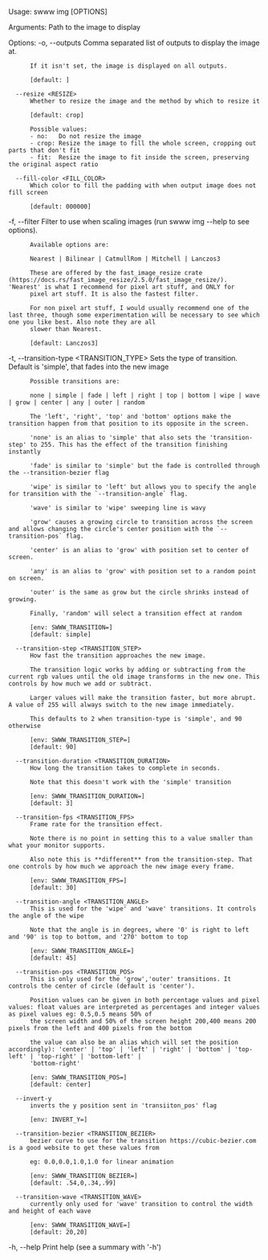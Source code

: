 Usage: swww img [OPTIONS] <PATH>

Arguments:
  <PATH>
          Path to the image to display

Options:
  -o, --outputs <OUTPUTS>
          Comma separated list of outputs to display the image at.
          
          If it isn't set, the image is displayed on all outputs.
          
          [default: ]

      --resize <RESIZE>
          Whether to resize the image and the method by which to resize it
          
          [default: crop]

          Possible values:
          - no:   Do not resize the image
          - crop: Resize the image to fill the whole screen, cropping out parts that don't fit
          - fit:  Resize the image to fit inside the screen, preserving the original aspect ratio

      --fill-color <FILL_COLOR>
          Which color to fill the padding with when output image does not fill screen
          
          [default: 000000]

  -f, --filter <FILTER>
          Filter to use when scaling images (run swww img --help to see options).
          
          Available options are:
          
          Nearest | Bilinear | CatmullRom | Mitchell | Lanczos3
          
          These are offered by the fast_image_resize crate (https://docs.rs/fast_image_resize/2.5.0/fast_image_resize/). 'Nearest' is what I recommend for pixel art stuff, and ONLY for
          pixel art stuff. It is also the fastest filter.
          
          For non pixel art stuff, I would usually recommend one of the last three, though some experimentation will be necessary to see which one you like best. Also note they are all
          slower than Nearest.
          
          [default: Lanczos3]

  -t, --transition-type <TRANSITION_TYPE>
          Sets the type of transition. Default is 'simple', that fades into the new image
          
          Possible transitions are:
          
          none | simple | fade | left | right | top | bottom | wipe | wave | grow | center | any | outer | random
          
          The 'left', 'right', 'top' and 'bottom' options make the transition happen from that position to its opposite in the screen.
          
          'none' is an alias to 'simple' that also sets the 'transition-step' to 255. This has the effect of the transition finishing instantly
          
          'fade' is similar to 'simple' but the fade is controlled through the --transition-bezier flag
          
          'wipe' is similar to 'left' but allows you to specify the angle for transition with the `--transition-angle` flag.
          
          'wave' is similar to 'wipe' sweeping line is wavy
          
          'grow' causes a growing circle to transition across the screen and allows changing the circle's center position with the `--transition-pos` flag.
          
          'center' is an alias to 'grow' with position set to center of screen.
          
          'any' is an alias to 'grow' with position set to a random point on screen.
          
          'outer' is the same as grow but the circle shrinks instead of growing.
          
          Finally, 'random' will select a transition effect at random
          
          [env: SWWW_TRANSITION=]
          [default: simple]

      --transition-step <TRANSITION_STEP>
          How fast the transition approaches the new image.
          
          The transition logic works by adding or subtracting from the current rgb values until the old image transforms in the new one. This controls by how much we add or subtract.
          
          Larger values will make the transition faster, but more abrupt. A value of 255 will always switch to the new image immediately.
          
          This defaults to 2 when transition-type is 'simple', and 90 otherwise
          
          [env: SWWW_TRANSITION_STEP=]
          [default: 90]

      --transition-duration <TRANSITION_DURATION>
          How long the transition takes to complete in seconds.
          
          Note that this doesn't work with the 'simple' transition
          
          [env: SWWW_TRANSITION_DURATION=]
          [default: 3]

      --transition-fps <TRANSITION_FPS>
          Frame rate for the transition effect.
          
          Note there is no point in setting this to a value smaller than what your monitor supports.
          
          Also note this is **different** from the transition-step. That one controls by how much we approach the new image every frame.
          
          [env: SWWW_TRANSITION_FPS=]
          [default: 30]

      --transition-angle <TRANSITION_ANGLE>
          This is used for the 'wipe' and 'wave' transitions. It controls the angle of the wipe
          
          Note that the angle is in degrees, where '0' is right to left and '90' is top to bottom, and '270' bottom to top
          
          [env: SWWW_TRANSITION_ANGLE=]
          [default: 45]

      --transition-pos <TRANSITION_POS>
          This is only used for the 'grow','outer' transitions. It controls the center of circle (default is 'center').
          
          Position values can be given in both percentage values and pixel values: float values are interpreted as percentages and integer values as pixel values eg: 0.5,0.5 means 50% of
          the screen width and 50% of the screen height 200,400 means 200 pixels from the left and 400 pixels from the bottom
          
          the value can also be an alias which will set the position accordingly): 'center' | 'top' | 'left' | 'right' | 'bottom' | 'top-left' | 'top-right' | 'bottom-left' |
          'bottom-right'
          
          [env: SWWW_TRANSITION_POS=]
          [default: center]

      --invert-y
          inverts the y position sent in 'transiiton_pos' flag
          
          [env: INVERT_Y=]

      --transition-bezier <TRANSITION_BEZIER>
          bezier curve to use for the transition https://cubic-bezier.com is a good website to get these values from
          
          eg: 0.0,0.0,1.0,1.0 for linear animation
          
          [env: SWWW_TRANSITION_BEZIER=]
          [default: .54,0,.34,.99]

      --transition-wave <TRANSITION_WAVE>
          currently only used for 'wave' transition to control the width and height of each wave
          
          [env: SWWW_TRANSITION_WAVE=]
          [default: 20,20]

  -h, --help
          Print help (see a summary with '-h')
